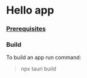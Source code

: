 # Hello app
### [Prerequisites](https://tauri.studio/v1/guides/getting-started/prerequisites)

### Build
To build an app run command:
>npx tauri build
